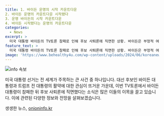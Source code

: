 ```yaml
---
title: 1. 바이든 운명의 시작 카운트다운
2. 바이든 운명의 카운트다운 시작됐다
3. 운명 바이든의 시작 카운트다운
4. 바이든 시작됐다는 운명의 카운트다운
categories:
  - News
excerpt: >
  미국 대통령 바이든의 TV토론 참패로 인해 후보 사퇴론에 직면한 상황. 바이든은 부정적 여론을 극복하며 11월 대선에서 트럼프와 맞붙을 것인지, 민주당의 플랜B가 가동되어 다른 대안이 부각될지 관심을 끌고 있다. 전세계의 이목이 쏠리는 가운데, 워싱턴 남승모 특파원과 함께 <온더스팟>에서 관련 이슈를 다뤘다. #바이든 #트럼프 #후보사퇴 #TV토론
feature_text: >
  미국 대통령 바이든의 TV토론 참패로 인해 후보 사퇴론에 직면한 상황. 바이든은 부정적 여론을 극복하며 11월 대선에서 트럼프와 맞붙을 것인지, 민주당의 플랜B가 가동되어 다른 대안이 부각될지 관심을 끌고 있다. 전세계의 이목이 쏠리는 가운데, 워싱턴 남승모 특파원과 함께 <온더스팟>에서 관련 이슈를 다뤘다. #바이든 #트럼프 #후보사퇴 #TV토론
image: 'https://www.behealthy4u.com/wp-content/uploads/2024/06/koreanews.jpg'
---
```


<p><img src="https://www.behealthy4u.com/wp-content/uploads/2024/06/koreanews.jpg" alt="info 속보" /></p>

<p>미국 대통령 선거는 전 세계가 주목하는 큰 사건 중 하나입니다. 대선 후보인 바이든 대통령과 트럼프 전 대통령의 활약에 대한 관심이 뜨거운 가운데, 이번 TV토론에서 바이든 대통령이 참패한 뒤 후보 사퇴론에 직면했다는 소식은 많은 이들의 이목을 끌고 있습니다. 이에 관련된 다양한 정보와 전망을 살펴보겠습니다.</p>
생생한 뉴스, <a href="https://onioninfo.kr" rel="dofollow">onioninfo.kr</a>


